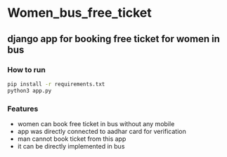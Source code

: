 # Women_bus_free_ticket
## django app for booking free ticket for women in bus

### How to run 
```bash
pip install -r requirements.txt
python3 app.py
``````
### Features
- women can book free ticket in bus without any mobile
- app was directly connected to aadhar card for verification
- man cannot book ticket from this app
- it can be directly implemented in bus